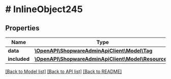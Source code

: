 # # InlineObject245

## Properties

Name | Type | Description | Notes
------------ | ------------- | ------------- | -------------
**data** | [**\OpenAPI\ShopwareAdminApiClient\Model\Tag**](Tag.md) |  | [optional]
**included** | [**\OpenAPI\ShopwareAdminApiClient\Model\Resource[]**](Resource.md) |  | [optional]

[[Back to Model list]](../../README.md#models) [[Back to API list]](../../README.md#endpoints) [[Back to README]](../../README.md)
